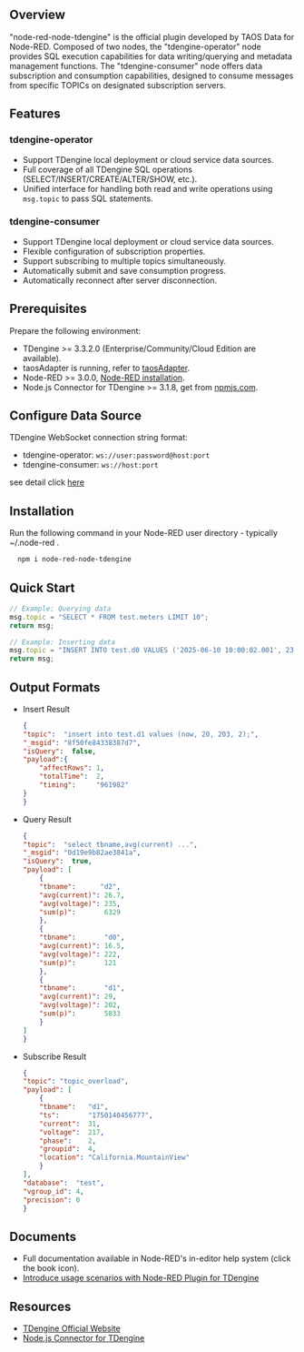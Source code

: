 ## Overview
"node-red-node-tdengine"​ is the official plugin developed by ​TAOS Data​ for Node-RED. Composed of two nodes, the "tdengine-operator"​ node provides SQL execution capabilities for data writing/querying and metadata management functions. The ​"tdengine-consumer"​ node offers data subscription and consumption capabilities, designed to consume messages from specific TOPICs on designated subscription servers.

## Features

### tdengine-operator
- Support TDengine local deployment or cloud service data sources. 
- Full coverage of all TDengine SQL operations (SELECT/INSERT/CREATE/ALTER/SHOW, etc.).
- Unified interface for handling both read and write operations using `msg.topic` to pass SQL statements.

### tdengine-consumer
- Support TDengine local deployment or cloud service data sources. 
- Flexible configuration of subscription properties. 
- Support subscribing to multiple topics simultaneously.
- Automatically submit and save consumption progress. 
- Automatically reconnect after server disconnection. 


## Prerequisites

Prepare the following environment:
- TDengine >= 3.3.2.0  (Enterprise/Community/Cloud Edition are available).
- taosAdapter is running, refer to [taosAdapter](https://docs.tdengine.com/tdengine-reference/components/taosadapter/).
- Node-RED >= 3.0.0, [Node-RED installation](https://nodered.org/docs/getting-started/).
- Node.js Connector for TDengine >= 3.1.8, get from [npmjs.com](https://www.npmjs.com/package/@tdengine/websocket).


## Configure Data Source
  TDengine WebSocket connection string format:
   - tdengine-operator: `ws://user:password@host:port`
   - tdengine-consumer: `ws://host:port`

  see detail click [here](https://docs.tdengine.com/tdengine-reference/client-libraries/node/#url-specification)

 ## Installation
Run the following command in your Node-RED user directory - typically ~/.node-red .
 ``` bash
   npm i node-red-node-tdengine
 ```

 ## Quick Start

 ``` javascript
 // Example: Querying data
msg.topic = "SELECT * FROM test.meters LIMIT 10";
return msg;

// Example: Inserting data
msg.topic = "INSERT INTO test.d0 VALUES ('2025-06-10 10:00:02.001', 23.5, 220, 3)";
return msg;
 ```

 ## Output Formats

- Insert Result
    ``` json
    {
    "topic":  "insert into test.d1 values (now, 20, 203, 2);",
    "_msgid": "8f50fe84338387d7",
    "isQuery":  false,
    "payload":{
        "affectRows": 1,
        "totalTime":  2,
        "timing":     "961982"
    }
    }
    ```

- Query Result
    ``` json
    {
    "topic":  "select tbname,avg(current) ...",
    "_msgid": "0d19e9b82ae3841a",
    "isQuery":  true,
    "payload": [
        {
        "tbname":      "d2",
        "avg(current)": 26.7,
        "avg(voltage)": 235,
        "sum(p)":       6329
        },
        {
        "tbname":       "d0",
        "avg(current)": 16.5,
        "avg(voltage)": 222,
        "sum(p)":       121
        },
        {
        "tbname":       "d1",
        "avg(current)": 29,
        "avg(voltage)": 202,
        "sum(p)":       5833
        }
    ]
    }
    ```

- Subscribe Result
    ``` json
    {
    "topic": "topic_overload",
    "payload": [
        {
        "tbname":   "d1",
        "ts":       "1750140456777",
        "current":  31,
        "voltage":  217,
        "phase":    2,
        "groupid":  4,
        "location": "California.MountainView"
        }
    ],
    "database":  "test",
    "vgroup_id": 4,
    "precision": 0
    }
    ```

## Documents

- Full documentation available in Node-RED's in-editor help system (click the book icon).
- [Introduce usage scenarios with Node-RED Plugin for TDengine](https://docs.tdengine.com/third-party/collection/NODE-RED/)

## Resources
- [TDengine Official Website](http://www.tdengine.com)
- [Node.js Connector for TDengine](https://docs.tdengine.com/tdengine-reference/client-libraries/node/)
